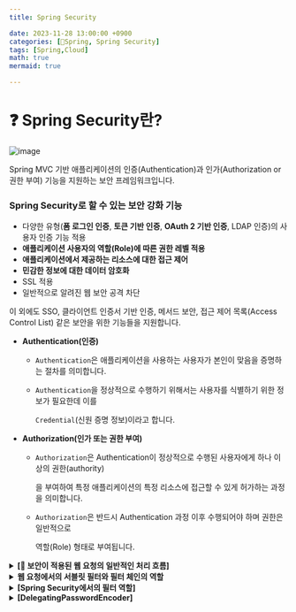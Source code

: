 ```yaml
---
title: Spring Security

date: 2023-11-28 13:00:00 +0900
categories: [🌼Spring, Spring Security]
tags: [Spring,Cloud]
math: true
mermaid: true

---
```


# **❓ Spring Security란?**


![image](https://github.com/ararp1006/Algorithm/assets/130068083/40de1af1-ba47-4e8f-9f4d-4f3be707481a)

Spring MVC 기반 애플리케이션의 인증(Authentication)과 인가(Authorization or 권한 부여) 기능을 지원하는 보안 프레임워크입니다.

### **Spring Security로 할 수 있는 보안 강화 기능**

- 다양한 유형(**폼 로그인 인증**, **토큰 기반 인증**, **OAuth 2 기반 인증**, LDAP 인증)의 사용자 인증 기능 적용
- **애플리케이션 사용자의 역할(Role)에 따른 권한 레벨 적용**
- **애플리케이션에서 제공하는 리소스에 대한 접근 제어**
- **민감한 정보에 대한 데이터 암호화**
- SSL 적용
- 일반적으로 알려진 웹 보안 공격 차단

이 외에도 SSO, 클라이언트 인증서 기반 인증, 메서드 보안, 접근 제어 목록(Access Control List) 같은 보안을 위한 기능들을 지원합니다.

- **Authentication(인증)**
    - `Authentication`은 애플리케이션을 사용하는 사용자가 본인이 맞음을 증명하는 절차를 의미합니다.
    - `Authentication`을 정상적으로 수행하기 위해서는 사용자를 식별하기 위한 정보가 필요한데 이를
        
        `Credential`(신원 증명 정보)이라고 합니다.
        

- **Authorization(인가 또는 권한 부여)**
    - `Authorization`은 Authentication이 정상적으로 수행된 사용자에게 하나 이상의 권한(authority)
        
        을 부여하여 특정 애플리케이션의 특정 리소스에 접근할 수 있게 허가하는 과정을 의미합니다.
        
    - `Authorization`은 반드시 Authentication 과정 이후 수행되어야 하며 권한은 일반적으로
        
        역할(Role) 형태로 부여됩니다.



<details>
<summary> <span style="font-weight:bold"> [💊 보안이 적용된 웹 요청의 일반적인 처리 흐름] </span> </summary>
<div markdown="1">

![image](https://github.com/ararp1006/Algorithm/assets/130068083/abdf0084-9333-4b8e-abf5-fc00541e0d4b)
</div>
</details>


<details>
<summary><span style="font-weight:bold">웹 요청에서의 서블릿 필터와 필터 체인의 역할 </span></summary>
<div markdown="1">

![image](https://github.com/ararp1006/Algorithm/assets/130068083/4d916a44-ec72-45c6-935c-57b127cdc5b0)

서블릿 기반 애플리케이션의 경우, 애플리케이션의 엔드포인트에 요청이 도달하기 전에 중간에서 

요청을 가로챈 후 어떤 처리를 할 수 있는 적절한 포인트를 제공하는데 이것이 **서블릿 필터(Servlet Filter)입니다**

서블릿 필터는 자바에서 제공하는 API이며, javax.servlet 패키지에 인터페이스 형태로 정의되어 있습니다.

`javax.servlet.Filter` 인터페이스를 구현한 서블릿 필터는 

웹 요청(request)을 가로채어 어떤 처리(**전처리**)를 할 수 있으며, 또한 엔드포인트에서 요청 처리가 끝난 후 

전달되는 응답(reponse)을 클라이언트에게 전달하기 전에 어떤 처리(**후처리**)를 할 수 있습니다.

서블릿 필터는 하나 이상의 필터들을 연결해 **필터 체인(Filter Chain)**을 구성할 수 있습니다.

</div>
</details>

<details>
<summary><span style="font-weight:bold">[Spring Security에서의 필터 역할] </span></summary>
<div markdown="1">

![image](https://github.com/ararp1006/Algorithm/assets/130068083/0e53d3f5-7c8a-4b8f-9491-53cb205cd09d)

⭐ **DelegatingFilterProxy**

`DelegatingFilterProxy`는 보안과 관련된 어떤 작업을 처리하는 것이 아니라 

**서블릿 컨테이너 영역의 필터와 ApplicationContext에 Bean으로 등록된 필터들을 연결해 주는 브리지 역할**

⭐ **FilterChainProxy**

**Spring Security의 Filter Chain**은  **보안을 위한 작업을 처리하는 필터의 모음**입니다.

이 **Spring Security의 Filter를 사용하기 위한 진입점이 바로 `FilterChainProxy`입니다.**

**FilterChainProxy부**터 Spring Security에서 제공하는 보안 필터들이 필요한 작업을 수행합니다.

Spring Security의 Filter Chain은 **URL 별로 여러 개 등록**할 수 있으며,

Filter Chain이 있을 때 **어떤 Filter Chain을 사용할지는 FilterChainProxy가 결정**하며, 

가장 먼저 매칭된 Filter Chain을 실행합니다

</div>
</details>

<details>
<summary><span style="font-weight:bold"> [DelegatingPasswordEncoder]</span></summary>
<div markdown="1">

Spring Security에서 지원하는 `PasswordEncoder` **구현 객체를 생성해 주는 컴포넌트**로써 

DelegatingPasswordEncoder를 통해 애플리케이션에서 사용할 PasswordEncoder를 결정하고,

결정된 PasswordEncoder로 사용자가 입력한 패스워드를 **단방향으로 암호화해줍니다.**

```java

PasswordEncoder passwordEncoder = PasswordEncoderFactories.createDelegatingPasswordEncoder();
```

```java
//Custom DelegatingPasswordEncoder
String idForEncode = "bcrypt";
Map encoders = new HashMap<>();
encoders.put(idForEncode, new BCryptPasswordEncoder());
encoders.put("noop", NoOpPasswordEncoder.getInstance());
encoders.put("pbkdf2", new Pbkdf2PasswordEncoder());
encoders.put("scrypt", new SCryptPasswordEncoder());
encoders.put("sha256", new StandardPasswordEncoder());

PasswordEncoder passwordEncoder = new DelegatingPasswordEncoder(idForEncode, encoders);
```

- **DelegatingPasswordEncoder의 장점**

    - 사용하고자 하는 암호화 알고리즘을 특별히 지정하지 않는다면 Spring Security에서 권장하는
        
        최신 암호화 알고리즘을 사용하여 패스워드를 암호화할 수 있도록 해줍니다.
        
    - 패스워드 검증에 있어서 레거시 방식의 암호화 알고리즘으로 암호화된 패스워드의 검증을 지원합니다
    - 암호화 방식을 변경하고 싶다면 언제든지 암호화 방식을 변경할 수 있습니다
        - 단 이 경우, 기존에 암호화되어 저장된 패스워드에 대한 마이그레이션 작업이 먼저 진행
<details>
<summary>DelegatingPasswordEncoder의 장점</summary>
<div markdown="1">

**해시(Hash) 알고리즘** 

해시 알고리즘은 단방향 암호화를 위한 핵심 알고리즘입니다. 

단방향 암호화라는 용어에서도 그 특성이 잘 드러나듯이 한번 암호화되면 복호화되기 어려운 특성을 가지고 있습니다.

데이터베이스에 암호화되어 저장되는 패스워드 자체는 사용자가 입력한 패스워드와 비교해 올바른 패스워드

를 입력했는지 검증하는 용도이기 때문에 다시 복호화될 필요가 없습니다.

**MD5(Message Digest 5)** 

MD5는 초창기에 사용하던 MD2, MD4 해시 알고리즘의 결함을 보완한 알고리즘입니다. 

하지만 MD5 역시 단방향 알고리즘인데도 불구하고 복호화가 된 사례가 종종 발견되어 지금은 거의 사용하지 않는 알고리즘입니다.

MD5에서 **다이제스트(Digest)**는 원본 메시지를 암호화한 메시지를 의미합니다

**SHA(Secure Hash Algorithm)** 

MD5의 결함을 보완하기 위해서 나온 대표적인 해시 알고리즘이 바로 SHA 알고리즘입니다. 

SHA 알고리즘은 해시된 문자열을 만들어내기 위해 비트 회전 연산이 추가된 방식입니다. 

쉽게 말해서 해시된 문자열의 비트 값을 회전하면서 반복적으로 해시 처리를 하는 것입니다.

그런데 SHA 알고리즘은 컴퓨터로는 알아낼 수 있습니다

해커 입장에서는 사용자가 패스워드로 사용할만한 문자열들을 미리 목록(**Rainbow Table**)으로 만들어 놓고,

이 목록에 있는 문자열을 동일한 알고리즘으로 암호화한 후, 탈취한 암호화된 문자열과 서로 비교하는 작업을 

통해 패스워드의 원본 문자열을 알 수 있게 되는데, 이러한 공격을 **Rainbow Attack**이라고 합니다.

자동화된 Rainbow Attack을 통해 비교할 수 있는 다이제스트(Digest)의 양이 초당 50억 개 이상입니다

그런데 Rainbow Attack을 백 퍼센트 무력화할 순 없겠지만 컴퓨터가 다이제스트(Digest)를 비교하는 작업

의 횟수를 줄일 가장 단순한 방법은 앞에서 살펴본 SHA 알고리즘처럼 해시된 다이제스트를 또 해시하고, 또 

해시된 다이제스트를 반복적으로 해시하는 것입니다 이를 **키 스트레칭**이라고 합니다.

해시 처리가 반복되면 될수록 다이제스트(Digest)를 비교하는 횟수도 현저히 줄어듭니다.

또 한 가지 방법은 **솔트(Salt)**를 이용하는 방법입니다. 

솔트란 패스워드로 입력하는 원본 메시지에 임의의 어떤 문자열을 추가해서 해시 처리하는 것을 의미합니다. 

솔트를 추가하면 Rainbow Table을 이용해 비교해야 하는 경우의 수가 늘어나기 때문에 완벽하지는 않지만 Rainbow Attack에 대응할 수 있습니다. 

**Work Factor를 추가한 Hash 알고리즘**

Work Factor는 **공격자가 해시된 메시지를 알아내는 데 더 느리게 더 비용이 많이 들게 해주는 특정 요소**를 의미합니다.

Work Factor를 추가한 Hash 알고리즘이 **PBKDF2**, **bcrypt**, **scrypt**입니다. 

**PBKDF2**나 **bcrypt**의 경우 Work Factor로 **솔트와 키 스트레칭**을 기본적으로 사용하지만 내부적으로 훨씬 

복잡한 알고리즘을 이용해서 공격자의 공격을 느리게 만듭니다.

**scrypt**는 기본적으로 다이제스트 생성 시, **메모리 오버헤드를 갖도록 설계**되어 있기 때문에 무차별 대입 공격

(Brute Force Attack)을 시도하기 위해 병렬화 처리가 매우 어려운 특징이 있습니다

</div>
</details>


</div>
</details>



[^fn-nth-2]: The 2nd footnote source